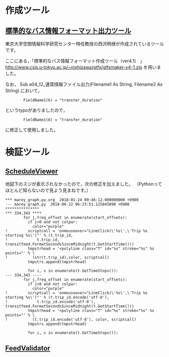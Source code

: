 # 作成ツール


## [標準的なバス情報フォーマット出力ツール](http://www.csis.u-tokyo.ac.jp/~nishizawa/gtfs/)
東京大学空間情報科学研究センター特任教授の西沢明様が作成されているツールです。

ここにある，「標準的なバス情報フォーマット作成ツール（ver4.1） 」
http://www.csis.u-tokyo.ac.jp/~nishizawa/gtfs/gtfsmaker-v4-1.zip
を用いました。


なお，
Sub a04_12_運賃情報ファイル出力(Filename1 As String, Filename2 As String)
において，

````
        FieldName1(6) = "transter_duration"
````

というtypoがありましたので，

````
        FieldName1(6) = "transfer_duration"
````

に修正して使用しました。



# 検証ツール

## [ScheduleViewer](https://github.com/google/transitfeed/wiki/ScheduleViewer)

地図下のスジが表示されなかったので，次の修正を加えました。
（Pythonってほとんど知らないので見よう見まねです。）

````
*** marey_graph.py.org	2018-01-24 09:46:12.000000000 +0900
--- marey_graph.py	2018-06-22 06:23:51.125845890 +0900
***************
*** 334,343 ****
        for j,freq_offset in enumerate(start_offsets):
          if j>0 and not colpar:
            color="purple"
!         scriptcall = 'onmouseover="LineClick(\'%s\',\'Trip %s starting %s\')"' % (t.trip_id,
!             t.trip_id, transitfeed.FormatSecondsSinceMidnight(t.GetStartTime()))
          tmpstrhead = '<polyline class="T" id="%s" stroke="%s" %s points="' % \
!           (str(t.trip_id),color, scriptcall)
          tmpstrs.append(tmpstrhead)

          for i, s in enumerate(t.GetTimeStops()):
--- 334,343 ----
        for j,freq_offset in enumerate(start_offsets):
          if j>0 and not colpar:
            color="purple"
!         scriptcall = 'onmouseover="LineClick(\'%s\',\'Trip %s starting %s\')"' % (t.trip_id.encode('utf-8'),
!             t.trip_id.encode('utf-8'), transitfeed.FormatSecondsSinceMidnight(t.GetStartTime()))
          tmpstrhead = '<polyline class="T" id="%s" stroke="%s" %s points="' % \
!           (t.trip_id.encode('utf-8'), color, scriptcall)
          tmpstrs.append(tmpstrhead)

          for i, s in enumerate(t.GetTimeStops()):
````



## [FeedValidator](https://github.com/google/transitfeed/wiki/FeedValidator)
